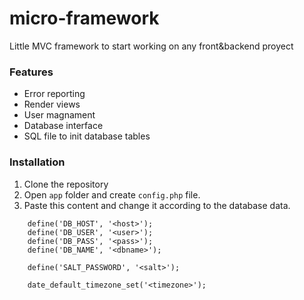 # micro-framework
Little MVC framework to start working on any front&backend proyect

### Features
- Error reporting
- Render views
- User magnament
- Database interface
- SQL file to init database tables

### Installation
1. Clone the repository
2. Open `app` folder and create `config.php` file.
3. Paste this content and change it according to the database data.
``` 
    define('DB_HOST', '<host>');
    define('DB_USER', '<user>');
    define('DB_PASS', '<pass>');
    define('DB_NAME', '<dbname>');

    define('SALT_PASSWORD', '<salt>');

    date_default_timezone_set('<timezone>');
```
